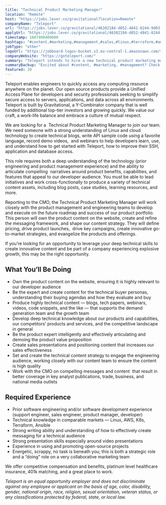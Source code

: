 ```yaml
---
title: "Technical Product Marketing Manager"
location: "Remote"
host: "https://jobs.lever.co/gravitational?location=Remote"
companyName: "Teleport"
url: "https://jobs.lever.co/gravitational/46382184-d052-4841-8244-9d03fbd8025e"
applyUrl: "https://jobs.lever.co/gravitational/46382184-d052-4841-8244-9d03fbd8025e/apply"
timestamp: 1607990400000
hashtags: "#content,#marketing,#management,#sales,#linux,#terraform,#ansible,#aws"
jobType: "other"
logoUrl: "https://jobboard-logos-bucket.s3.eu-central-1.amazonaws.com/teleport"
companyWebsite: "https://goteleport.com/"
summary: "Teleport intends to hire a new technical product marketing manager. If you have prior engineering and product management experience) and the ability to articulate compelling, consider applying."
summaryBackup: "Excited about #content, #marketing, #management? Check out this job post!"
featured: 20
---
```


Teleport enables engineers to quickly access any computing resource anywhere on the planet. Our open source products provide a Unified Access Plane for developers and security professionals seeking to simplify secure access to servers, applications, and data across all environments. Teleport is built by Gravitational, a Y-Combinator company that is well funded by additional top-tier investors and growing quickly. We value our craft, a work-life balance and embrace a culture of mutual respect.

We are looking for a  Technical Product Marketing Manager to join our team. We need someone with a strong understanding of Linux and cloud technology to create technical blogs, write API sample code using a favorite language, record demo videos,  and webinars to help developers learn, use, and understand how to get started with Teleport, how to improve their SSH, application and database access.

This role requires both a deep understanding of the technology (prior engineering and product management experience) and the ability to articulate compelling  narratives around product benefits, capabilities, and features that appeal to our developer audience. You must be able to lead initiatives and work cross-functionally to produce a variety of technical content assets, including blog posts, case studies, learning resources, and more.

Reporting to the CMO, the Technical Product Marketing Manager will work closely with the product management and engineering teams to develop and execute on the future roadmap and success of our product portfolio.  This person will own the product content on the website, create and refine the messaging framework, and shape our content strategy. They will define pricing, drive product launches,  drive key campaigns, create innovative go-to-market strategies, and evangelize the products and offerings.

If you’re looking for an opportunity to leverage your deep technical skills to create innovative content and be part of a company experiencing explosive growth, this may be the right opportunity. 

## What You’ll Be Doing

*   Own the product content on the website, ensuring it is highly relevant to our developer audience
*   Be the expert and create content for the technical buyer personas, understanding their buying agendas and how they evaluate and buy
*   Produce highly technical content — blogs, tech papers, webinars, videos, code snippets, and the like — that supports the demand generation team and the growth team 
*   Develop deep technical knowledge about our products and capabilities, our competitors’ products and services, and the competitive landscape in general
*   Be the product expert intelligently and effectively articulating and demoing the product value proposition
*   Create sales presentations and positioning content that increases our sales effectiveness 
*   Set and create the technical content strategy to engage the engineering audience, working closely with our content team to ensure the content is high quality 
*   Work with the CMO on compelling messages and content  that result in better coverage in key analyst publications, trade, business, and national media outlets

## Required Experience

*   Prior software engineering and/or software development experience (support engineer, sales engineer, product manager, developer)
*   Technical knowledge in comparable markets — Linux, AWS, K8s, Terraform, Ansible
*   Strong writing ability and understanding of how to effectively create messaging for a technical audience 
*   Strong presentation skills especially around video presentations
*   Experience in using and promoting open-source projects
*   Energetic, scrappy, no task is beneath you; this is both a strategic role and a “doing” role on a very collaborative marketing team

We offer competitive compensation and benefits, platinum level healthcare insurance, 401k matching, and a great place to work.

_Teleport is an equal opportunity employer and does not discriminate against any employee or applicant on the basis of age, color, disability, gender, national origin, race, religion, sexual orientation, veteran status, or any classifications protected by federal, state, or local law._
